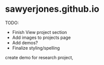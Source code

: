 # sawyerjones.github.io

TODO: 
- Finish View project section
- Add images to projects page
- Add demos?
- Finalize styling/spelling



create demo for research project, 